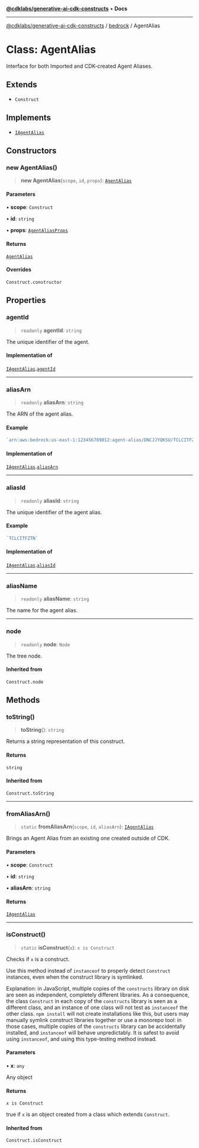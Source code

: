 [**@cdklabs/generative-ai-cdk-constructs**](../../../README.md) • **Docs**

***

[@cdklabs/generative-ai-cdk-constructs](../../../README.md) / [bedrock](../README.md) / AgentAlias

# Class: AgentAlias

Interface for both Imported and CDK-created Agent Aliases.

## Extends

- `Construct`

## Implements

- [`IAgentAlias`](../interfaces/IAgentAlias.md)

## Constructors

### new AgentAlias()

> **new AgentAlias**(`scope`, `id`, `props`): [`AgentAlias`](AgentAlias.md)

#### Parameters

• **scope**: `Construct`

• **id**: `string`

• **props**: [`AgentAliasProps`](../interfaces/AgentAliasProps.md)

#### Returns

[`AgentAlias`](AgentAlias.md)

#### Overrides

`Construct.constructor`

## Properties

### agentId

> `readonly` **agentId**: `string`

The unique identifier of the agent.

#### Implementation of

[`IAgentAlias`](../interfaces/IAgentAlias.md).[`agentId`](../interfaces/IAgentAlias.md#agentid)

***

### aliasArn

> `readonly` **aliasArn**: `string`

The ARN of the agent alias.

#### Example

```ts
`arn:aws:bedrock:us-east-1:123456789012:agent-alias/DNCJJYQKSU/TCLCITFZTN`
```

#### Implementation of

[`IAgentAlias`](../interfaces/IAgentAlias.md).[`aliasArn`](../interfaces/IAgentAlias.md#aliasarn)

***

### aliasId

> `readonly` **aliasId**: `string`

The unique identifier of the agent alias.

#### Example

```ts
`TCLCITFZTN`
```

#### Implementation of

[`IAgentAlias`](../interfaces/IAgentAlias.md).[`aliasId`](../interfaces/IAgentAlias.md#aliasid)

***

### aliasName

> `readonly` **aliasName**: `string`

The name for the agent alias.

***

### node

> `readonly` **node**: `Node`

The tree node.

#### Inherited from

`Construct.node`

## Methods

### toString()

> **toString**(): `string`

Returns a string representation of this construct.

#### Returns

`string`

#### Inherited from

`Construct.toString`

***

### fromAliasArn()

> `static` **fromAliasArn**(`scope`, `id`, `aliasArn`): [`IAgentAlias`](../interfaces/IAgentAlias.md)

Brings an Agent Alias from an existing one created outside of CDK.

#### Parameters

• **scope**: `Construct`

• **id**: `string`

• **aliasArn**: `string`

#### Returns

[`IAgentAlias`](../interfaces/IAgentAlias.md)

***

### isConstruct()

> `static` **isConstruct**(`x`): `x is Construct`

Checks if `x` is a construct.

Use this method instead of `instanceof` to properly detect `Construct`
instances, even when the construct library is symlinked.

Explanation: in JavaScript, multiple copies of the `constructs` library on
disk are seen as independent, completely different libraries. As a
consequence, the class `Construct` in each copy of the `constructs` library
is seen as a different class, and an instance of one class will not test as
`instanceof` the other class. `npm install` will not create installations
like this, but users may manually symlink construct libraries together or
use a monorepo tool: in those cases, multiple copies of the `constructs`
library can be accidentally installed, and `instanceof` will behave
unpredictably. It is safest to avoid using `instanceof`, and using
this type-testing method instead.

#### Parameters

• **x**: `any`

Any object

#### Returns

`x is Construct`

true if `x` is an object created from a class which extends `Construct`.

#### Inherited from

`Construct.isConstruct`
